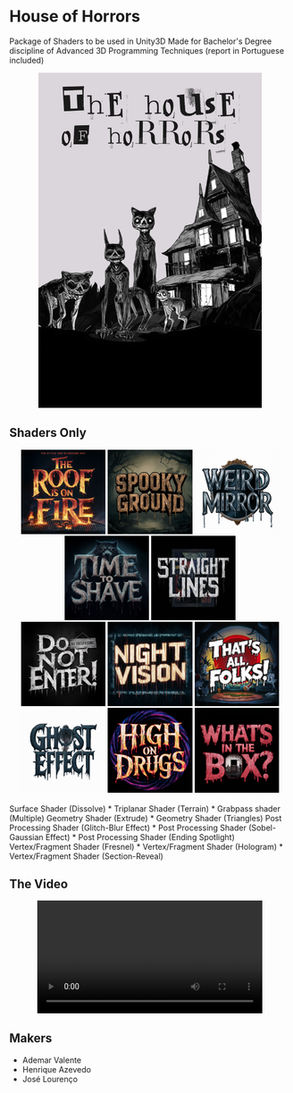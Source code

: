 # House of Horrors
Package of Shaders to be used in Unity3D
Made for Bachelor's Degree discipline of Advanced 3D Programming Techniques (report in Portuguese included)
<div align="center">
<img width="400" height="600" src="Main.png">
</div>

## Shaders Only
<div align="center">
<img src="logos/surface - roof.png" width="30%" />
<img src="logos/SpookyGround.png" width="30%" />
<img src="logos/weirdMirror.png" width="30%" /><br>
<img src="logos/Shave.png" width="30%" />
<img src="logos/striaght.png" width="30%" /><br>
<img src="logos/donot.png" width="30%" />
<img src="logos/nightvision.png" width="30%" />
<img src="logos/end.png" width="30%" /><br>
<img src="logos/ghost.png" width="30%" />
<img src="logos/high.png" width="30%" />
<img src="logos/what.png" width="30%" /><br>
</div><br>
Surface Shader (Dissolve) * Triplanar Shader (Terrain) * Grabpass shader (Multiple)
Geometry Shader (Extrude) * Geometry Shader (Triangles)
Post Processing Shader (Glitch-Blur Effect) * Post Processing Shader (Sobel-Gaussian Effect) * Post Processing Shader (Ending Spotlight)
Vertex/Fragment Shader (Fresnel) * Vertex/Fragment Shader (Hologram) * Vertex/Fragment Shader (Section-Reveal)

## The Video
<div align="center">
  <video width="80%" controls>
    <source src="HOHF.mp4" type="video/mp4">
  </video>
</div>


## Makers
- Ademar Valente
- Henrique Azevedo
- José Lourenço

 
